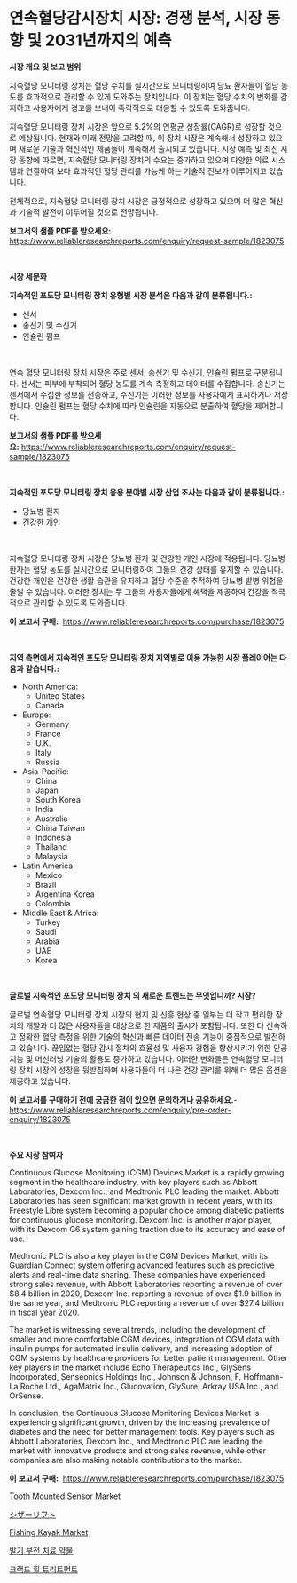 <p><h1>연속혈당감시장치 시장: 경쟁 분석, 시장 동향 및 2031년까지의 예측</h1></p><p><strong>시장 개요 및 보고 범위</strong></p>
<p><p>지속혈당 모니터링 장치는 혈당 수치를 실시간으로 모니터링하여 당뇨 환자들이 혈당 농도를 효과적으로 관리할 수 있게 도와주는 장치입니다. 이 장치는 혈당 수치의 변화를 감지하고 사용자에게 경고를 보내어 즉각적으로 대응할 수 있도록 도와줍니다. </p><p>지속혈당 모니터링 장치 시장은 앞으로 5.2%의 연평균 성장률(CAGR)로 성장할 것으로 예상됩니다. 현재와 미래 전망을 고려할 때, 이 장치 시장은 계속해서 성장하고 있으며 새로운 기술과 혁신적인 제품들이 계속해서 출시되고 있습니다. 시장 예측 및 최신 시장 동향에 따르면, 지속혈당 모니터링 장치의 수요는 증가하고 있으며 다양한 의료 시스템과 연결하여 보다 효과적인 혈당 관리를 가능케 하는 기술적 진보가 이루어지고 있습니다. </p><p>전체적으로, 지속혈당 모니터링 장치 시장은 긍정적으로 성장하고 있으며 더 많은 혁신과 기술적 발전이 이루어질 것으로 전망됩니다.</p></p>
<p><strong>보고서의 샘플 PDF를 받으세요:</strong> <a href="https://www.reliableresearchreports.com/enquiry/request-sample/1823075">https://www.reliableresearchreports.com/enquiry/request-sample/1823075</a></p>
<p>&nbsp;</p>
<p><strong>시장 세분화</strong></p>
<p><strong>지속적인 포도당 모니터링 장치 유형별 시장 분석은 다음과 같이 분류됩니다.:</strong></p>
<p><ul><li>센서</li><li>송신기 및 수신기</li><li>인슐린 펌프</li></ul></p>
<p>&nbsp;</p>
<p><p>연속 혈당 모니터링 장치 시장은 주로 센서, 송신기 및 수신기, 인슐린 펌프로 구분됩니다. 센서는 피부에 부착되어 혈당 농도를 계속 측정하고 데이터를 수집합니다. 송신기는 센서에서 수집한 정보를 전송하고, 수신기는 이러한 정보를 사용자에게 표시하거나 저장합니다. 인슐린 펌프는 혈당 수치에 따라 인슐린을 자동으로 분출하여 혈당을 제어합니다.</p></p>
<p><strong>보고서의 샘플 PDF를 받으세요:</strong>&nbsp;<a href="https://www.reliableresearchreports.com/enquiry/request-sample/1823075">https://www.reliableresearchreports.com/enquiry/request-sample/1823075</a></p>
<p>&nbsp;</p>
<p><strong> 지속적인 포도당 모니터링 장치 응용 분야별 시장 산업 조사는 다음과 같이 분류됩니다.:</strong></p>
<p><ul><li>당뇨병 환자</li><li>건강한 개인</li></ul></p>
<p>&nbsp;</p>
<p><p>지속혈당 모니터링 장치 시장은 당뇨병 환자 및 건강한 개인 시장에 적용됩니다. 당뇨병 환자는 혈당 농도를 실시간으로 모니터링하여 그들의 건강 상태를 유지할 수 있습니다. 건강한 개인은 건강한 생활 습관을 유지하고 혈당 수준을 추적하여 당뇨병 발병 위험을 줄일 수 있습니다. 이러한 장치는 두 그룹의 사용자들에게 혜택을 제공하여 건강을 적극적으로 관리할 수 있도록 도와줍니다.</p></p>
<p><strong>이 보고서 구매:</strong>&nbsp; <a href="https://www.reliableresearchreports.com/purchase/1823075">https://www.reliableresearchreports.com/purchase/1823075</a></p>
<p>&nbsp;</p>
<p><strong>지역 측면에서 지속적인 포도당 모니터링 장치 지역별로 이용 가능한 시장 플레이어는 다음과 같습니다.:</strong></p>
<p><ul>
    <li>
        North America:
        <ul>
            <li>United States</li>
            <li>Canada</li>
        </ul>
    </li>
    <li>
        Europe:
        <ul>
            <li>Germany</li>
            <li>France</li>
            <li>U.K.</li>
            <li>Italy</li>
            <li>Russia</li>
        </ul>
    </li>
    <li>
        Asia-Pacific:
        <ul>
            <li>China</li>
            <li>Japan</li>
            <li>South Korea</li>
            <li>India</li>
            <li>Australia</li>
            <li>China Taiwan</li>
            <li>Indonesia</li>
            <li>Thailand</li>
            <li>Malaysia</li>
        </ul>
    </li>
    <li>
        Latin America:
        <ul>
            <li>Mexico</li>
            <li>Brazil</li>
            <li>Argentina Korea</li>
            <li>Colombia</li>
        </ul>
    </li>
    <li>
        Middle East & Africa:
        <ul>
            <li>Turkey</li>
            <li>Saudi</li>
            <li>Arabia</li>
            <li>UAE</li>
            <li>Korea</li>
        </ul>
    </li>
    </ul></p>
<p>&nbsp;</p>
<p><strong>글로벌 지속적인 포도당 모니터링 장치 의 새로운 트렌드는 무엇입니까? 시장?</strong></p>
<p><p>글로벌 연속혈당 모니터링 장치 시장의 현지 및 신흥 현상 중 일부는 더 작고 편리한 장치의 개발과 더 많은 사용자들을 대상으로 한 제품의 출시가 포함됩니다. 또한 더 신속하고 정확한 혈당 측정을 위한 기술의 혁신과 빠른 데이터 전송 기능이 중점적으로 발전하고 있습니다. 끊임없는 혈당 감시 절차의 효율성 및 사용자 경험을 향상시키기 위한 인공지능 및 머신러닝 기술의 활용도 증가하고 있습니다. 이러한 변화들은 연속혈당 모니터링 장치 시장의 성장을 뒷받침하며 사용자들이 더 나은 건강 관리를 위해 더 많은 옵션을 제공하고 있습니다.</p></p>
<p><strong>이 보고서를 구매하기 전에 궁금한 점이 있으면 문의하거나 공유하세요.</strong>- <a href="https://www.reliableresearchreports.com/enquiry/pre-order-enquiry/1823075">https://www.reliableresearchreports.com/enquiry/pre-order-enquiry/1823075</a></p>
<p>&nbsp;</p>
<p><strong>주요 시장 참여자</strong></p>
<p><p>Continuous Glucose Monitoring (CGM) Devices Market is a rapidly growing segment in the healthcare industry, with key players such as Abbott Laboratories, Dexcom Inc., and Medtronic PLC leading the market. Abbott Laboratories has seen significant market growth in recent years, with its Freestyle Libre system becoming a popular choice among diabetic patients for continuous glucose monitoring. Dexcom Inc. is another major player, with its Dexcom G6 system gaining traction due to its accuracy and ease of use.</p><p>Medtronic PLC is also a key player in the CGM Devices Market, with its Guardian Connect system offering advanced features such as predictive alerts and real-time data sharing. These companies have experienced strong sales revenue, with Abbott Laboratories reporting a revenue of over $8.4 billion in 2020, Dexcom Inc. reporting a revenue of over $1.9 billion in the same year, and Medtronic PLC reporting a revenue of over $27.4 billion in fiscal year 2020.</p><p>The market is witnessing several trends, including the development of smaller and more comfortable CGM devices, integration of CGM data with insulin pumps for automated insulin delivery, and increasing adoption of CGM systems by healthcare providers for better patient management. Other key players in the market include Echo Therapeutics Inc., GlySens Incorporated, Senseonics Holdings Inc., Johnson & Johnson, F. Hoffmann-La Roche Ltd., AgaMatrix Inc., Glucovation, GlySure, Arkray USA Inc., and OrSense.</p><p>In conclusion, the Continuous Glucose Monitoring Devices Market is experiencing significant growth, driven by the increasing prevalence of diabetes and the need for better management tools. Key players such as Abbott Laboratories, Dexcom Inc., and Medtronic PLC are leading the market with innovative products and strong sales revenue, while other companies are also making notable contributions to the market.</p></p>
<p><strong>이 보고서 구매:</strong>&nbsp;&nbsp;<a href="https://www.reliableresearchreports.com/purchase/1823075">https://www.reliableresearchreports.com/purchase/1823075</a></p>
<p><p><a href="https://issuu.com/reportprime-2/docs/tooth-mounted-sensor-market-size-2030.pptx">Tooth Mounted Sensor Market</a></p><p><a href="https://github.com/oqxogxyvqe90775/Market-Research-Report-List-1/blob/main/26211324931.md">シザーリフト</a></p><p><a href="https://github.com/gulaimolin/Market-Research-Report-List-3/blob/main/fishing-kayak-market.md">Fishing Kayak Market</a></p><p><a href="https://github.com/vs019sa3m8x/Market-Research-Report-List-1/blob/main/97470664490.md">발기 부전 치료 약물</a></p><p><a href="https://github.com/lzrvbyqzftro57/Market-Research-Report-List-1/blob/main/10094364489.md">크랙드 힐 트리트먼트</a></p></p>
